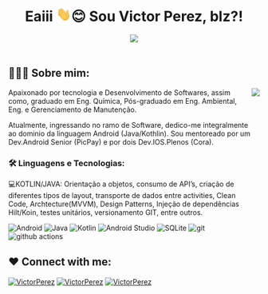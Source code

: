 <h1 align="center">Eaiii <img src="https://raw.githubusercontent.com/ABSphreak/ABSphreak/master/gifs/Hi.gif" width="30">😊 Sou Victor Perez, blz?!</h1>

<div align="center">
  <img src ="https://media-exp1.licdn.com/dms/image/C4D16AQF5uxGT489tJg/profile-displaybackgroundimage-shrink_350_1400/0/1647919598225?e=1667433600&v=beta&t=giF4mrSMJp1O6a1A-ZLREw02Xq7FS9nHMYv9e-8mmxs" width="1400px" />
</div>

<br/>

## 👨🏻‍💻 Sobre mim:

<img align="right" src="https://bs-uploads.toptal.io/blackfish-uploads/components/blog_post_page/content/cover_image_file/cover_image/1082119/retina_1708x683_cover-android-apps-mvvm-with-clean-architecture-ce042b0da370a289e0ee95fd997f25c3.png" height="290px" />

Apaixonado por tecnologia e Desenvolvimento de Softwares, assim como, graduado em Eng. Química, Pós-graduado em Eng. Ambiental, Eng. e Gerenciamento de Manutenção.
<p>
Atualmente, ingressando no ramo de Software, dedico-me integralmente ao dominio da linguagem Android (Java/Kothlin).
Sou mentoreado por um Dev.Android Senior (PicPay) e por dois Dev.IOS.Plenos (Cora). 
</p>

<h3 align="left"> 🛠️ Linguagens e Tecnologias:</h3>
<p>
💻KOTLIN/JAVA: Orientação a objetos, consumo de API’s, criação de diferentes tipos de layout, transporte de dados entre activities, Clean Code, Archtecture(MVVM), Design Patterns, Injeção de dependências Hilt/Koin, testes unitários, versionamento GIT, entre outros.
</p>
<p>
<img alt="Android" src="https://img.shields.io/badge/Android-3DDC84?style=for-the-badge&logo=android&logoColor=white" height="25px"/> 
<img alt="Java" src="https://img.shields.io/badge/Java-ED8B00?style=for-the-badge&logo=java&logoColor=white" height="25px"/>
<img alt="Kotlin" src="https://img.shields.io/badge/Kotlin-0095D5?&style=for-the-badge&logo=kotlin&logoColor=white" height="25px"/>  
<img alt="Android Studio" src="https://img.shields.io/badge/Android_Studio-3DDC84?style=for-the-badge&logo=android-studio&logoColor=white" height="25px"/>
<img alt="SQLite" src="https://img.shields.io/badge/SQLite-07405E?style=for-the-badge&logo=sqlite&logoColor=white" height="25px"/>  
<img alt="git" src="https://img.shields.io/badge/-Git-F05032?style=flat-square&logo=git&logoColor=white" height="25px"/>
<img alt="github actions" src="https://img.shields.io/badge/-Github_Actions-2088FF?style=flat-square&logo=github-actions&logoColor=white" height="25px"/>
</p>

## ❤️ Connect with me:
  
<p align="left">
<a href="https://www.linkedin.com/in/victor-perez-analista/" target="blank"><img align="center" src="https://img.shields.io/badge/LinkedIn-0077B5?style=for-the-badge&logo=linkedin&logoColor=white" alt="VictorPerez" height="40" width="120" /></a> 
<a href="https://discordapp.com/users/victorperez#2932" target="blank"><img align="center" src="https://img.shields.io/badge/Discord-7289DA?style=for-the-badge&logo=discord&logoColor=white" alt="VictorPerez" height="40" width="120" /></a> 
<a href="mailto:victorvagner@ucl.br" target="blank"><img align="center" src="https://img.shields.io/badge/Gmail-D14836?style=for-the-badge&logo=gmail&logoColor=white" alt="VictorPerez" height="40" width="120" /></a>
</p>
  
